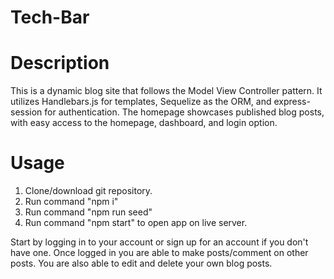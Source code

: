 # Tech-Bar
# Description
This is a dynamic blog site that follows the Model View Controller pattern. It utilizes Handlebars.js for templates, Sequelize as the ORM, and express-session for authentication. The homepage showcases published blog posts, with easy access to the homepage, dashboard, and login option.

# Usage

1. Clone/download git repository.
2. Run command "npm i"
3. Run command "npm run seed"
4. Run command "npm start" to open app on live server.

Start by logging in to your account or sign up for an account if you don't have one. Once logged in you are able to make posts/comment on other posts. You are also able to edit and delete your own blog posts. 